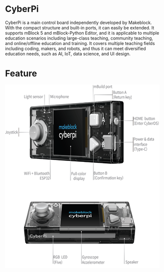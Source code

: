 # CyberPi 

CyberPi is a main control board independently developed by Makeblock. 
With the compact structure and built-in ports, it can easily be extended. 
It supports mBlock 5 and mBlock-Python Editor, and it is applicable to multiple education scenarios including large-class teaching, 
community teaching, and online/offline education and training. It covers multiple teaching fields including coding, makers, and robots, 
and thus it can meet diversified education needs, such as AI, IoT, data science, and UI design.

# Feature

<img src="https://github.com/PerfecXX/Python-mBot2/blob/main/doc/makeblock_cyberpi_feature.PNG?raw=true" width="800" height="600">


